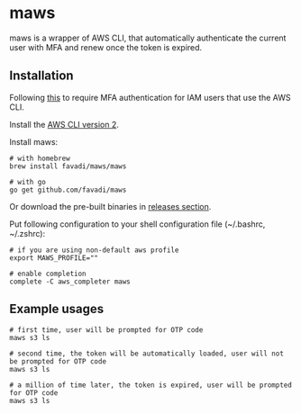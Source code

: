 # maws

maws is a wrapper of AWS CLI, that automatically authenticate the
current user with MFA and renew once the token is expired.

## Installation

Following
[this](https://aws.amazon.com/premiumsupport/knowledge-center/mfa-iam-user-aws-cli/)
to require MFA authentication for IAM users that use the AWS CLI.

Install the [AWS CLI version
2](https://docs.aws.amazon.com/cli/latest/userguide/getting-started-install.html).

Install maws:

```shell
# with homebrew
brew install favadi/maws/maws

# with go
go get github.com/favadi/maws
```

Or download the pre-built binaries in [releases
section](https://github.com/favadi/maws/releases).

Put following configuration to your shell configuration file
(~/.bashrc, ~/.zshrc):

```shell
# if you are using non-default aws profile
export MAWS_PROFILE=""

# enable completion 
complete -C aws_completer maws
```

## Example usages

```shell
# first time, user will be prompted for OTP code
maws s3 ls

# second time, the token will be automatically loaded, user will not be prompted for OTP code
maws s3 ls

# a million of time later, the token is expired, user will be prompted for OTP code
maws s3 ls
```
